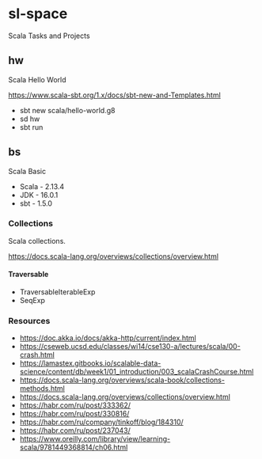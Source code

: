 # sl-space
Scala Tasks and Projects

## hw

Scala Hello World

https://www.scala-sbt.org/1.x/docs/sbt-new-and-Templates.html

* sbt new scala/hello-world.g8
* sd hw
* sbt run

## bs

Scala Basic

* Scala - 2.13.4
* JDK - 16.0.1
* sbt - 1.5.0

### Collections

Scala collections.

https://docs.scala-lang.org/overviews/collections/overview.html

#### Traversable

* TraversableIterableExp
* SeqExp

### Resources

* https://doc.akka.io/docs/akka-http/current/index.html
* https://cseweb.ucsd.edu/classes/wi14/cse130-a/lectures/scala/00-crash.html
* https://lamastex.gitbooks.io/scalable-data-science/content/db/week1/01_introduction/003_scalaCrashCourse.html
* https://docs.scala-lang.org/overviews/scala-book/collections-methods.html
* https://docs.scala-lang.org/overviews/collections/overview.html
* https://habr.com/ru/post/333362/
* https://habr.com/ru/post/330816/
* https://habr.com/ru/company/tinkoff/blog/184310/
* https://habr.com/ru/post/237043/
* https://www.oreilly.com/library/view/learning-scala/9781449368814/ch06.html
